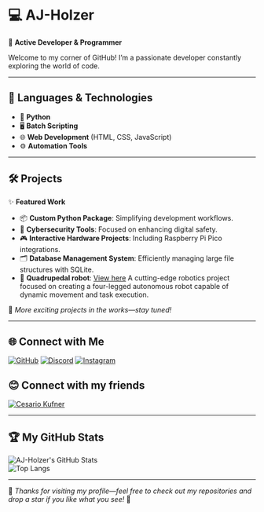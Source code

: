 # 💻 **AJ-Holzer**  
🚀 **Active Developer & Programmer**  

Welcome to my corner of GitHub! I’m a passionate developer constantly exploring the world of code.  

---

## 🌟 Languages & Technologies  
- 🐍 **Python**  
- 🖥️ **Batch Scripting**  
- 🌐 **Web Development** (HTML, CSS, JavaScript)  
- ⚙️ **Automation Tools**  

---

## 🛠️ Projects  
✨ **Featured Work**  
- 📦 **Custom Python Package**: Simplifying development workflows.  
- 🔐 **Cybersecurity Tools**: Focused on enhancing digital safety.  
- 🎮 **Interactive Hardware Projects**: Including Raspberry Pi Pico integrations.  
- 🗂️ **Database Management System**: Efficiently managing large file structures with SQLite.
- 🤖 **Quadrupedal robot**: [View here](https://github.com/ckfnr/Projekt-Debbie) A cutting-edge robotics project focused on creating a four-legged autonomous robot capable of dynamic movement and task execution.

📌 *More exciting projects in the works—stay tuned!*  

---

## 🌐 Connect with Me  
[![GitHub](https://img.shields.io/badge/GitHub-Follow-lightgrey?style=flat&logo=github)](https://github.com/AJ-Holzer)
[![Discord](https://img.shields.io/badge/Discord-Join%20Server-5865F2?style=flat&logo=discord&logoColor=white)](https://discord.gg/qXREfeTnNm)
[![Instagram](https://img.shields.io/badge/Instagram-E4405F?style=flat&logo=instagram&logoColor=white&color=%2390a030)](https://www.instagram.com/alexjakobholzer)

## 😊 Connect with my friends
[![Cesario Kufner](https://img.shields.io/badge/GitHub-Cesario%20Kufner-lightgrey?style=flat&logo=github)](https://github.com/ckfnr)

---

## 🏆 My GitHub Stats  
![AJ-Holzer's GitHub Stats](https://github-readme-stats.vercel.app/api?username=AJ-Holzer&show_icons=true&theme=radical)  
![Top Langs](https://github-readme-stats.vercel.app/api/top-langs/?username=AJ-Holzer&layout=compact&theme=radical)  

---

🎉 *Thanks for visiting my profile—feel free to check out my repositories and drop a star if you like what you see!* 🚀

